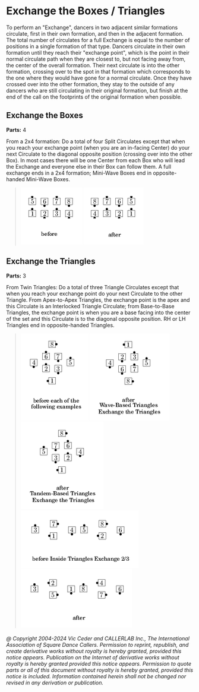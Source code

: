 
# Exchange the Boxes / Triangles

To perform an "Exchange", dancers in two adjacent similar
formations circulate, first in their own formation, and then in the
adjacent formation. The total number of circulates for a full
Exchange is equal to the number of positions in a single formation of
that type. Dancers circulate in their own formation until they reach
their "exchange point", which is the point in their normal circulate
path when they are closest to, but not facing away from, the center
of the overall formation. Their next circulate is into the other
formation, crossing over to the spot in that formation which
corresponds to the one where they would have gone for a normal
circulate. Once they have crossed over into the other formation, they
stay to the outside of any dancers who are still circulating in their
original formation, but finish at the end of the call on the
footprints of the original formation when possible.

## Exchange the Boxes

**Parts:** 4  

From a 2x4 formation: Do a total of four Split Circulates
except that when you reach your exchange point (when you are an
in-facing Center) do your next Circulate to the diagonal opposite
position (crossing over into the other Box). In most cases there will
be one Center from each Box who will lead the Exchange and everyone
else in their Box can follow them. A full exchange ends in a 2x4
formation; Mini-Wave Boxes end in opposite-handed Mini-Wave Boxes.

> 
> ![alt](exchange_the_box-1.png)
> ![alt](exchange_the_box-2.png)
> 
## Exchange the Triangles

**Parts:** 3  

From Twin Triangles: Do a total of three Triangle Circulates
except that when you reach your exchange point do your next Circulate
to the other Triangle. From Apex-to-Apex Triangles, the exchange
point is the apex and this Circulate is an Interlocked Triangle
Circulate; from Base-to-Base Triangles, the exchange point is when
you are a base facing into the center of the set and this Circulate
is to the diagonal opposite position. RH or LH Triangles end in
opposite-handed Triangles.

> 
> ![alt](exchange_the_box-3.png)
> ![alt](exchange_the_box-4.png)
> ![alt](exchange_the_box-5.png)  
> ![alt](exchange_the_box-6.png)
> ![alt](exchange_the_box-7.png)
> 
###### @ Copyright 2004-2024 Vic Ceder and CALLERLAB Inc., The International Association of Square Dance Callers. Permission to reprint, republish, and create derivative works without royalty is hereby granted, provided this notice appears. Publication on the Internet of derivative works without royalty is hereby granted provided this notice appears. Permission to quote parts or all of this document without royalty is hereby granted, provided this notice is included. Information contained herein shall not be changed nor revised in any derivation or publication.
